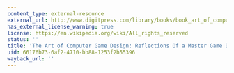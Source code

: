 ```yaml
---
content_type: external-resource
external_url: http://www.digitpress.com/library/books/book_art_of_computer_game_design.pdf
has_external_license_warning: true
license: https://en.wikipedia.org/wiki/All_rights_reserved
status: ''
title: 'The Art of Computer Game Design: Reflections Of a Master Game Designer (PDF)'
uid: 66176b73-6af2-4710-bb88-1253f2b55396
wayback_url: ''
---
```

